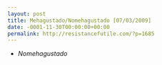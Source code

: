 ```yaml
---
layout: post
title: Mehagustado/Nomehagustado [07/03/2009]
date: -0001-11-30T00:00:00+00:00
permalink: http://resistancefutile.com/?p=1685
---
```

- *Nomehagustado* 
